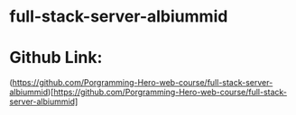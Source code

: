 # full-stack-server-albiummid


# Github Link:
(https://github.com/Porgramming-Hero-web-course/full-stack-server-albiummid)[https://github.com/Porgramming-Hero-web-course/full-stack-server-albiummid] 
